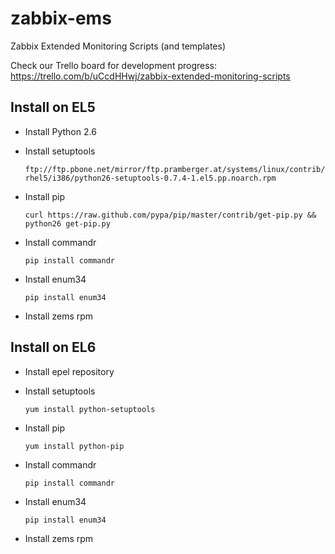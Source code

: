 zabbix-ems
==========

Zabbix Extended Monitoring Scripts (and templates)

Check our Trello board for development progress: https://trello.com/b/uCcdHHwj/zabbix-extended-monitoring-scripts

Install on EL5
--------------
* Install Python 2.6

* Install setuptools
	
	`ftp://ftp.pbone.net/mirror/ftp.pramberger.at/systems/linux/contrib/rhel5/i386/python26-setuptools-0.7.4-1.el5.pp.noarch.rpm`

* Install pip
	
	`curl https://raw.github.com/pypa/pip/master/contrib/get-pip.py && python26 get-pip.py`

* Install commandr
	
	`pip install commandr`

* Install enum34
	
	`pip install enum34`

* Install zems rpm

Install on EL6
--------------
* Install epel repository

* Install setuptools
	
	`yum install python-setuptools`

* Install pip
	
	`yum install python-pip`

* Install commandr
	
	`pip install commandr`

* Install enum34
	
	`pip install enum34`

* Install zems rpm
